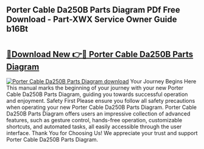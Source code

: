 ## Porter Cable Da250B Parts Diagram PDf Free Download - Part-XWX Service Owner Guide b16Bt

# <h2><a href="http://dfurvo.blite.top/?on=Porter+Cable+Da250B+Parts+Diagram">🔗Download New 👉🔴 Porter Cable Da250B Parts Diagram</a></h2>

[![Porter Cable Da250B Parts Diagram download](https://i.imgur.com/lujVjoI.png)](http://dfurvo.blite.top/?on=Porter+Cable+Da250B+Parts+Diagram)
Your Journey Begins Here This manual marks the beginning of your journey with your new Porter Cable Da250B Parts Diagram, guiding you towards successful operation and enjoyment. Safety First Please ensure you follow all safety precautions when operating your new Porter Cable Da250B Parts Diagram. Porter Cable Da250B Parts Diagram offers users an impressive collection of advanced features, such as gesture control, hands-free operation, customizable shortcuts, and automated tasks, all easily accessible through the user interface. Thank You for Choosing Us! We appreciate your trust and support Porter Cable Da250B Parts Diagram.
